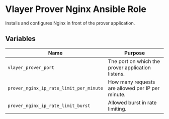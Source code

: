 # Vlayer Prover Nginx Ansible Role

Installs and configures Nginx in front of the prover application.

## Variables

| Name | Purpose |
| --- | --- |
| `vlayer_prover_port` | The port on which the prover application listens. |
| `prover_nginx_ip_rate_limit_per_minute` | How many requests are allowed per IP per minute. |
| `prover_nginx_ip_rate_limit_burst` | Allowed burst in rate limiting. |
